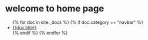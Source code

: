 
<h1>welcome to home page</h1>
<nav>
  <ul>
    {% for doc in site._docs %}
  {% if doc.category == "navbar" %}
  <li>
    <a href="{{doc.url}}">{{doc.title}}</a>
  </li>
  {% endif %}
  {% endfor %}
  </ul>
</nav>
